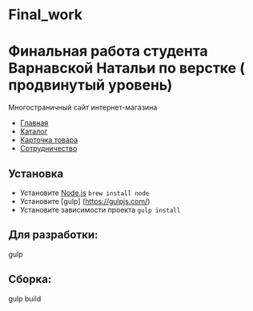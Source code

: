 # Final_work
# Финальная работа студента  Варнавской Натальи по верстке ( продвинутый уровень)
Многостраничный сайт интернет-магазина
* [Главная](https://TashikVi.github.io/final_work/)
* [Каталог](https://TashikVi.github.io/final_work/catalog.html)
* [Карточка товара](https:/TashikVi.github.io/final_work/product.html)
* [Сотрудничество](https://TashikVi.github.io/final_work//cooperation.html)

## Установка
* Установите [Node.js](https://nodejs.org/en/download/)
`brew install node`
* Установите [gulp] (https://gulpjs.com/)
* Установите зависимости проекта `gulp install`

## Для разработки:
gulp 

## Сборка:
gulp build

